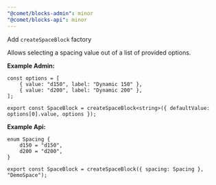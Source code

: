 ```yaml
---
"@comet/blocks-admin": minor
"@comet/blocks-api": minor
---
```


Add `createSpaceBlock` factory

Allows selecting a spacing value out of a list of provided options.

**Example Admin:**
```tsx
const options = [
    { value: "d150", label: "Dynamic 150" },
    { value: "d200", label: "Dynamic 200" },
];

export const SpaceBlock = createSpaceBlock<string>({ defaultValue: options[0].value, options });
```

**Example Api:**
```tsx
enum Spacing {
    d150 = "d150",
    d200 = "d200",
}

export const SpaceBlock = createSpaceBlock({ spacing: Spacing }, "DemoSpace");
```
